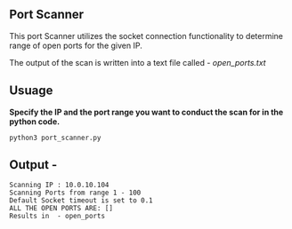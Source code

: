 ## Port Scanner 

This port Scanner utilizes the socket connection functionality to determine range of open ports for the given IP.

The output of the scan is written into a text file called - *open_ports.txt*

## Usuage 

**Specify the IP and the port range you want to conduct the scan for in the python code.**

```
python3 port_scanner.py
```

## Output - 

```
Scanning IP : 10.0.10.104
Scanning Ports from range 1 - 100
Default Socket timeout is set to 0.1
ALL THE OPEN PORTS ARE: []
Results in  - open_ports
```
